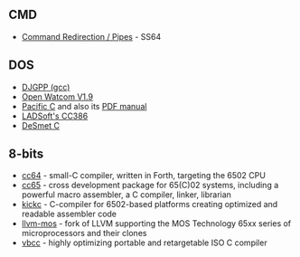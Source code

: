 ## CMD
* [Command Redirection / Pipes](https://ss64.com/nt/syntax-redirection.html) - SS64

## DOS
* [DJGPP (gcc)](http://www.delorie.com/djgpp/zip-picker.html)
* [Open Watcom V1.9](https://sourceforge.net/projects/openwatcom/files/open-watcom-1.9/open-watcom-c-dos-1.9.exe/download)
* [Pacific C](http://web.archive.org/web/20040215154614/http://www1.htsoft.com/files/pacific/pacific.exe) and also its [PDF manual](http://web.archive.org/web/19980524231521/http://www1.htsoft.com/files/pacific/pacman.pdf)
* [LADSoft's CC386](https://ladsoft.tripod.com/cc386_compiler.html)
* [DeSmet C](http://www.desmet-c.com/)

## 8-bits
* [cc64](https://github.com/pzembrod/cc64) - small-C compiler, written in Forth, targeting the 6502 CPU
* [cc65](https://cc65.github.io/) - cross development package for 65(C)02 systems, including a powerful macro assembler, a C compiler, linker, librarian
* [kickc](https://gitlab.com/camelot/kickc) - C-compiler for 6502-based platforms creating optimized and readable assembler code
* [llvm-mos](https://llvm-mos.org/wiki/Welcome) - fork of LLVM supporting the MOS Technology 65xx series of microprocessors and their clones
* [vbcc](http://sun.hasenbraten.de/vbcc/) - highly optimizing portable and retargetable ISO C compiler
